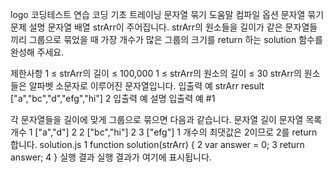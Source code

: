 logo
코딩테스트 연습
코딩 기초 트레이닝
문자열 묶기
도움말
컴파일 옵션
문자열 묶기
문제 설명
문자열 배열 strArr이 주어집니다. strArr의 원소들을 길이가 같은 문자열들끼리 그룹으로 묶었을 때 가장 개수가 많은 그룹의 크기를 return 하는 solution 함수를 완성해 주세요.

제한사항
1 ≤ strArr의 길이 ≤ 100,000
1 ≤ strArr의 원소의 길이 ≤ 30
strArr의 원소들은 알파벳 소문자로 이루어진 문자열입니다.
입출력 예
strArr	result
["a","bc","d","efg","hi"]	2
입출력 예 설명
입출력 예 #1

각 문자열들을 길이에 맞게 그룹으로 묶으면 다음과 같습니다.
문자열 길이	문자열 목록	개수
1	["a","d"]	2
2	["bc","hi"]	2
3	["efg"]	1
개수의 최댓값은 2이므로 2를 return 합니다.
solution.js
1
function solution(strArr) {
2
    var answer = 0;
3
    return answer;
4
}
실행 결과
실행 결과가 여기에 표시됩니다.
